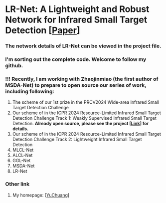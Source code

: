 # LR-Net: A Lightweight and Robust Network for Infrared Small Target Detection [[Paper](https://arxiv.org/abs/2408.02780)]
### The network details of LR-Net can be viewed in the project file.  
### I'm sorting out the complete code. Welcome to follow my github.
### !!! Recently, I am working with Zhaojinmiao (the first author of MSDA-Net) to prepare to open source our series of work, including following:
1. The scheme of our 1st prize in the PRCV2024 Wide-area Infrared Small Target Detection Challenge
2. Our scheme of in the ICPR 2024 Resource-Limited Infrared Small Target Detection Challenge Track 1: Weakly Supervised Infrared Small Target Detection. **Already open source, please see the project [[Link](https://github.com/YuChuang1205/Refined-IRSTD-Scheme-with-Single-Point-Supervision)] for details.**
3. Our scheme of in the ICPR 2024 Resource-Limited Infrared Small Target Detection Challenge Track 2: Lightweight Infrared Small Target Detection
4. MLCL-Net  
5. ALCL-Net  
6. GGL-Net  
7. MSDA-Net  
8. LR-Net


### Other link
1. My homepage: [[YuChuang](https://github.com/YuChuang1205)]
